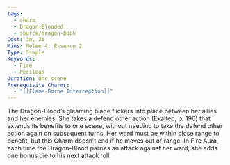 ```yaml
---
tags:
  - charm
  - Dragon-Blooded
  - source/dragon-book
Cost: 3m, 2i
Mins: Melee 4, Essence 2
Type: Simple
Keywords:
  - Fire
  - Perilous
Duration: One scene
Prerequisite Charms:
  - "[[Flame-Borne Interception]]"
---
```

The Dragon-Blood’s gleaming blade flickers into place between her allies and her enemies. She takes a defend other action (Exalted, p. 196) that extends its benefits to one scene, without needing to take the defend other action again on subsequent turns. Her ward must be within close range to benefit, but this Charm doesn’t end if he moves out of range. In Fire Aura, each time the Dragon-Blood parries an attack against her ward, she adds one bonus die to his next attack roll.